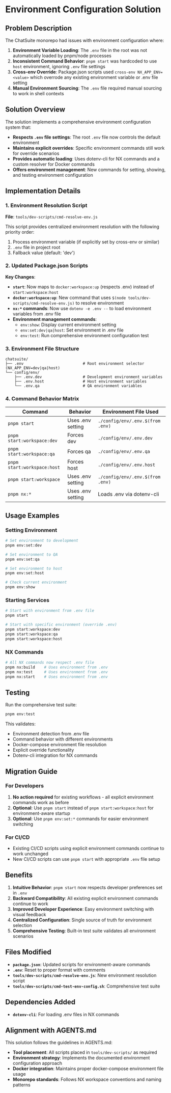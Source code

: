 # Environment Configuration Solution

## Problem Description

The ChatSuite monorepo had issues with environment configuration where:

1. **Environment Variable Loading**: The `.env` file in the root was not automatically loaded by pnpm/node processes
2. **Inconsistent Command Behavior**: `pnpm start` was hardcoded to use `host` environment, ignoring `.env` file settings
3. **Cross-env Override**: Package.json scripts used `cross-env NX_APP_ENV=<value>` which overrode any existing environment variable or .env file setting
4. **Manual Environment Sourcing**: The `.env` file required manual sourcing to work in shell contexts

## Solution Overview

The solution implements a comprehensive environment configuration system that:

- **Respects `.env` file settings**: The root `.env` file now controls the default environment
- **Maintains explicit overrides**: Specific environment commands still work for override scenarios
- **Provides automatic loading**: Uses dotenv-cli for NX commands and a custom resolver for Docker commands
- **Offers environment management**: New commands for setting, showing, and testing environment configuration

## Implementation Details

### 1. Environment Resolution Script

**File**: `tools/dev-scripts/cmd-resolve-env.js`

This script provides centralized environment resolution with the following priority order:
1. Process environment variable (if explicitly set by cross-env or similar)
2. `.env` file in project root
3. Fallback value (default: 'dev')

### 2. Updated Package.json Scripts

**Key Changes**:

- **`start`**: Now maps to `docker:workspace:up` (respects .env) instead of `start:workspace:host`
- **`docker:workspace:up`**: New command that uses `$(node tools/dev-scripts/cmd-resolve-env.js)` to resolve environment
- **`nx:*` commands**: Now use `dotenv -e .env --` to load environment variables from .env file
- **Environment management commands**:
  - `env:show`: Display current environment setting
  - `env:set:dev|qa|host`: Set environment in .env file
  - `env:test`: Run comprehensive environment configuration test

### 3. Environment File Structure

```
chatsuite/
├── .env                          # Root environment selector (NX_APP_ENV=dev|qa|host)
└── config/env/
    ├── .env.dev                  # Development environment variables
    ├── .env.host                 # Host environment variables
    └── .env.qa                   # QA environment variables
```

### 4. Command Behavior Matrix

| Command | Behavior | Environment File Used |
|---------|----------|----------------------|
| `pnpm start` | Uses .env setting | `./config/env/.env.$(from .env)` |
| `pnpm start:workspace:dev` | Forces dev | `./config/env/.env.dev` |
| `pnpm start:workspace:qa` | Forces qa | `./config/env/.env.qa` |
| `pnpm start:workspace:host` | Forces host | `./config/env/.env.host` |
| `pnpm start:workspace` | Uses .env setting | `./config/env/.env.$(from .env)` |
| `pnpm nx:*` | Uses .env setting | Loads .env via dotenv-cli |

## Usage Examples

### Setting Environment

```bash
# Set environment to development
pnpm env:set:dev

# Set environment to QA
pnpm env:set:qa

# Set environment to host
pnpm env:set:host

# Check current environment
pnpm env:show
```

### Starting Services

```bash
# Start with environment from .env file
pnpm start

# Start with specific environment (override .env)
pnpm start:workspace:dev
pnpm start:workspace:qa
pnpm start:workspace:host
```

### NX Commands

```bash
# All NX commands now respect .env file
pnpm nx:build    # Uses environment from .env
pnpm nx:test     # Uses environment from .env
pnpm nx:start    # Uses environment from .env
```

## Testing

Run the comprehensive test suite:

```bash
pnpm env:test
```

This validates:
- Environment detection from .env file
- Command behavior with different environments
- Docker-compose environment file resolution
- Explicit override functionality
- Dotenv-cli integration for NX commands

## Migration Guide

### For Developers

1. **No action required** for existing workflows - all explicit environment commands work as before
2. **Optional**: Use `pnpm start` instead of `pnpm start:workspace:host` for environment-aware startup
3. **Optional**: Use `pnpm env:set:*` commands for easier environment switching

### For CI/CD

- Existing CI/CD scripts using explicit environment commands continue to work unchanged
- New CI/CD scripts can use `pnpm start` with appropriate `.env` file setup

## Benefits

1. **Intuitive Behavior**: `pnpm start` now respects developer preferences set in `.env`
2. **Backward Compatibility**: All existing explicit environment commands continue to work
3. **Improved Developer Experience**: Easy environment switching with visual feedback
4. **Centralized Configuration**: Single source of truth for environment selection
5. **Comprehensive Testing**: Built-in test suite validates all environment scenarios

## Files Modified

- **`package.json`**: Updated scripts for environment-aware commands
- **`.env`**: Reset to proper format with comments
- **`tools/dev-scripts/cmd-resolve-env.js`**: New environment resolution script
- **`tools/dev-scripts/cmd-test-env-config.sh`**: Comprehensive test suite

## Dependencies Added

- **`dotenv-cli`**: For loading .env files in NX commands

## Alignment with AGENTS.md

This solution follows the guidelines in AGENTS.md:

- **Tool placement**: All scripts placed in `tools/dev-scripts/` as required
- **Environment strategy**: Implements the documented environment configuration approach
- **Docker integration**: Maintains proper docker-compose environment file usage
- **Monorepo standards**: Follows NX workspace conventions and naming patterns
